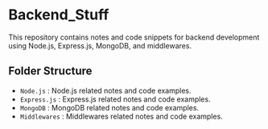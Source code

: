 # Backend_Stuff

This repository contains notes and code snippets for backend development using Node.js, Express.js, MongoDB, and middlewares.

## Folder Structure

- `Node.js` : Node.js related notes and code examples.
- `Express.js` : Express.js related notes and code examples.
- `MongoDB` : MongoDB related notes and code examples.
- `Middlewares` : Middlewares related notes and code examples.
